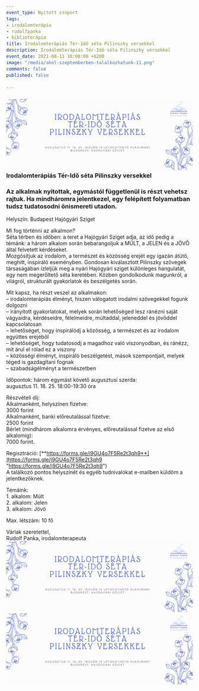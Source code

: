 ```yaml
---
event_type: Nyitott csoport
tags:
- irodalomterápia
- rudolfpanka
- biblioterápia
title: Irodalomterápiás Tér-Idő séta Pilinszky versekkel
description: Irodalomterápiás Tér-Idő séta Pilinszky versekkel
event_date: 2021-08-11 18:00:00 +0200
image: "/media/ahol-szeptemberben-talalkozhatunk-11.png"
comments: false
published: false

---
```


### **![](/media/ahol-szeptemberben-talalkozhatunk-11.png)Irodalomterápiás Tér-Idő séta Pilinszky versekkel**

### Az alkalmak nyitottak, egymástól függetlenül is részt vehetsz rajtuk. Ha mindháromra jelentkezel, egy felépített folyamatban tudsz tudatosodni önismereti utadon.

Helyszín: Budapest Hajógyári Sziget

Mi fog történni az alkalmon?  
Séta térben és időben: a teret a Hajógyári Sziget adja, az idő pedig a témánk: a három alkalom során bebarangoljuk a MÚLT, a JELEN és a JÖVŐ által felvetett kérdéseket.  
Mozgósítjuk az irodalom, a természet és közösség erejét egy igazán átütő, meghitt, inspiráló eseményben. Gondosan kiválasztott Pilinszky szövegek társaságában ízleljük meg a nyári Hajógyári sziget különleges hangulatát, egy nem megerőltető séta keretében. Közben gondolkodunk magunkról, a világról, strukturált gyakorlatok és beszélgetés során.

Mit kapsz, ha részt veszel az alkalmakon:  
– irodalomterápiás élményt, hiszen válogatott irodalmi szövegekkel fogunk dolgozni  
– irányított gyakorlatokat, melyek során lehetőséged lesz ránézni saját vágyaidra, kérdéseidre, félelmeidre, múltaddal, jeleneddel és jövőddel kapcsolatosan  
– lehetőséget, hogy inspirálódj a közösség, a természet és az irodalom együttes erejéből  
– lehetőséget, hogy tudatosodj a magadhoz való viszonyodban, és ránézz, mit árul el rólad ez a viszony  
– közösségi élményt, inspiráló beszélgetést, mások szempontjait, melyek téged is gazdagítani fognak  
– szabadságélményt a természetben

Időpontok: három egymást követő augusztusi szerda:  
augusztus 11. 18. 25. 18:00-19:30 óra

Részvételi díj:  
Alkalmanként, helyszínen fizetve:  
3000 forint  
Alkalmanként, banki előreutalással fizetve:  
2500 forint  
Bérlet (mindhárom alkalomra érvényes, előreutalással fizetve az első alkalomig):  
7000 forint.

Regisztráció: [**https://forms.gle/i9GU4o7F5Re2t3qh9**](https://forms.gle/i9GU4o7F5Re2t3qh9 "https://forms.gle/i9GU4o7F5Re2t3qh9")  
A találkozó pontos helyszínét és egyéb tudnivalókat e-mailben küldöm a jelentkezőknek.

Témáink:  
1\. alkalom: Múlt  
2\. alkalom: Jelen  
3\. alkalom: Jövő

Max. létszám: 10 fő

Várlak szeretettel,  
Rudolf Panka, irodalomterapeuta![](/media/ahol-szeptemberben-talalkozhatunk-11.png)![](/media/ahol-szeptemberben-talalkozhatunk-11.png)